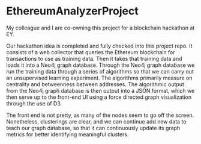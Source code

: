 # EthereumAnalyzerProject

My colleague and I are co-owning this project for a blockchain hackathon at EY.

Our hackathon idea is completed and fully checked into this project repo. It consists of a web collector that queries the Ethereum blockchain for transactions to use as training data. Then it takes that training data and loads it into a Neo4j graph database. Through the Neo4j graph database we run the training data through a series of algorithms so that we can carry out an unsupervised learning experiment. The algorithms primarily measure on centrality and betweenness between addresses. The algorithmic output from the Neo4j graph database is then output into a JSON format, which we then serve up to the front-end UI using a force directed graph visualization through the use of D3.

The front end is not pretty, as many of the nodes seem to go off the screen. Nonetheless, clusterings are clear, and we can continue add new data to teach our graph database, so that it can continuously update its graph metrics for better identifying meaningful clusters.
